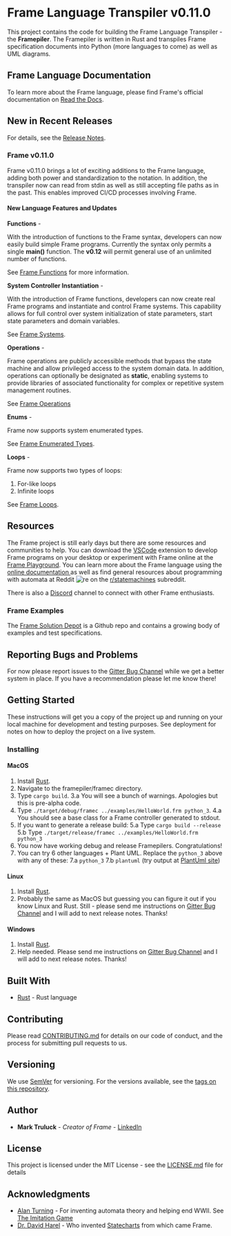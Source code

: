 
# Frame Language Transpiler v0.11.0

This project contains the code for building the Frame Language Transpiler - the **Framepiler**.  The Framepiler is written in Rust and transpiles Frame specification documents into Python (more languages to come) as well as
UML diagrams.

## Frame Language Documentation

To learn more about the Frame language, please find Frame's official documentation on [Read the Docs](https://docs.frame-lang.org).

## New in Recent Releases

For details, see the [Release Notes](https://github.com/frame-lang/frame_transpiler/releases).

### Frame v0.11.0

Frame v0.11.0 brings a lot of exciting additions to the Frame language, adding both power and standardization to the notation. In addition, the transpiler now can read from stdin as well as still accepting file paths as in the past. This enables improved CI/CD processes involving Frame.

#### New Language Features and Updates

**Functions** - 

With the introduction of functions to the Frame syntax, developers can now easily build simple Frame programs.
Currently the syntax only permits a single **main()** function. The **v0.12** will permit general 
use of an unlimited number of functions. 

See [Frame Functions](https://docs.frame-lang.org/en/latest/intermediate_frame/functions.html) for more information. 

**System Controller Instantiation** - 

With the introduction of Frame functions, developers can now create real Frame programs and instantiate 
and control Frame systems. This capability allows for full control over system initialization of state
parameters, start state parameters and domain variables.

See [Frame Systems](https://docs.frame-lang.org/en/latest/intermediate_frame/systems.html#system-with-no-parameters).

**Operations** - 

Frame operations are publicly accessible methods that bypass the state machine and allow privileged access to the 
system domain data. In addition, operations can optionally be designated as **static**, enabling 
systems to provide libraries of associated functionality for complex or repetitive system management routines.

See [Frame Operations](https://docs.frame-lang.org/en/latest/advanced_frame/operations.html)

**Enums** - 

Frame now supports system enumerated types. 

See [Frame Enumerated Types](https://docs.frame-lang.org/en/latest/intermediate_frame/enums.html).

**Loops** - 

Frame now supports two types of loops: 

1. For-like loops
2. Infinite loops

See [Frame Loops](https://docs.frame-lang.org/en/latest/intermediate_frame/loops.html). 


## Resources

The Frame project is still early days but there are some resources and communities to help. You can download the [VSCode](https://marketplace.visualstudio.com/items?itemName=frame-lang-org.frame-machine-maker) extension to develop 
Frame programs on your desktop or experiment with Frame online at the [Frame Playground](https://playground.frame-lang.org). You can learn more about the Frame language using the  [online documentation ](https://docs.frame-lang.org) as well as find general resources about programming with automata at Reddit ![re](https://www.google.com/s2/favicons?domain_url=https://reddit.com) on the [r/statemachines](https://www.reddit.com/r/statemachines/) subreddit.

There is also a [Discord](https://discord.com/invite/CfbU4QCbSD) channel to connect with other Frame enthusiasts.

### Frame Examples

The [Frame Solution Depot](https://github.com/frame-lang/frame_solution_depot) is a Github repo and contains a growing body of examples and test specifications. 

## Reporting Bugs and Problems 

For now please report issues to the [Gitter Bug Channel](https://gitter.im/frame-language/bug-reports) while we get a better system in place. If you have a recommendation please let me know there!

## Getting Started

These instructions will get you a copy of the project up and running on your local machine for development and testing purposes. See deployment for notes on how to deploy the project on a live system.


### Installing


#### MacOS
1. Install [Rust](https://www.rust-lang.org/tools/install).
2. Navigate to the framepiler/framec directory.
3. Type `cargo build`.
	3.a You will see a bunch of warnings. Apologies but this is pre-alpha code.
4. Type `./target/debug/framec ../examples/HelloWorld.frm python_3`.
	4.a You should see a base class for a Frame controller generated to stdout.
5. If you want to generate a release build:
	5.a Type `cargo build --release`
	5.b Type `./target/release/framec ../examples/HelloWorld.frm python_3`
6. You now have working debug and release Framepilers. Congratulations!
7. You can try 6 other languages + Plant UML. Replace the `python_3` above with any of these:
	7.a `python_3`
	7.b `plantuml` (try output at [PlantUml site](http://www.plantuml.com/))

#### Linux

1. Install  [Rust](https://www.rust-lang.org/tools/install).
2. Probably the same as MacOS but guessing you can figure it out if you know Linux and Rust. Still - please send me instructions on [Gitter Bug Channel](https://gitter.im/frame-language/bug-reports)  and I will add to next release notes. Thanks!

#### Windows
1. Install  [Rust](https://www.rust-lang.org/tools/install).
2. Help needed. Please send me instructions on [Gitter Bug Channel](https://gitter.im/frame-language/bug-reports)  and I will add to next release notes. Thanks!


## Built With

* [Rust](https://www.rust-lang.org/) - Rust language

## Contributing

Please read [CONTRIBUTING.md](https://gist.github.com/frame-lang/064097505d77b7ecb7f49a30f75622c4) for details on our code of conduct, and the process for submitting pull requests to us.

## Versioning

We use [SemVer](http://semver.org/) for versioning. For the versions available, see the [tags on this repository](https://github.com/frame-lang/frame_transpiler/tags).

## Author

* **Mark Truluck** - *Creator of Frame* - [LinkedIn](https://www.linkedin.com/in/marktruluck/)

## License

This project is licensed under the MIT License - see the [LICENSE.md](LICENSE.md) file for details

## Acknowledgments

* [Alan Turning](https://en.wikipedia.org/wiki/Alan_Turing) - For inventing automata theory and helping end WWII. See [The Imitation Game](https://www.imdb.com/title/tt2084970/)
* [Dr. David Harel](http://www.wisdom.weizmann.ac.il/~harel/papers.html) - Who invented [Statecharts](https://www.sciencedirect.com/science/article/pii/0167642387900359) from which came Frame.
